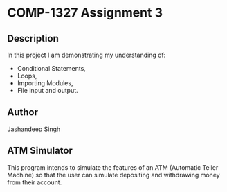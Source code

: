 # COMP-1327 Assignment 3

## Description

In this project I am demonstrating my understanding of:

- Conditional Statements,
- Loops,
- Importing Modules,
- File input and output.

## Author

Jashandeep Singh

## ATM Simulator

This program intends to simulate the features of an ATM (Automatic Teller Machine) so that the user can simulate depositing and withdrawing money from their account.
